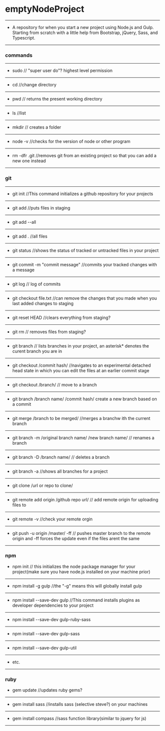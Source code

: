 # emptyNodeProject
---
+ A repository for when you start a new project using Node.js and Gulp. Starting from scratch with a little help from Bootstrap, jQuery, Sass, and Typescript.
---

### commands
---
+ sudo // "super user do"? highest level permission
---
+ cd //change directory
---
+ pwd // returns the present working directory
---
+ ls //list
---
+ mkdir // creates a folder
---
+ node -v //checks for the version of node or other program
---
+ rm -dfr .git //removes git from an existing project so that you can add a new one instead
---

### git
---
+ git init //This command initializes a github repository for your projects
---
+ git add //puts files in staging
---
+ git add --all
---
+ git add . //all files
---
+ git status //shows the status of tracked or untracked files in your project
---
+ git commit -m "commit message" //commits your tracked changes with a message
---
+ git log // log of commits
---
+ git checkout file.txt //can remove the changes that you made when you last added changes to staging
---
+ git reset HEAD //clears everything from staging?
---
+ git rm // removes files from staging?
---
+ git branch // lists branches in your project, an asterisk* denotes the curent branch you are in
---
+ git checkout /commit hash/  //navigates to an experimental detached head state in which you can edit the files at an earlier commit stage
---
+ git checkout /branch/ // move to a branch
---
+ git branch /branch name/ /commit hash/ create a new branch based on a commit
---
+ git merge /branch to be merged/ //merges a branchw ith the current branch
---
+ git branch -m /original branch name/ /new branch name/ // renames a branch
---
+ git branch -D /branch name/ // deletes a branch
---
+ git branch -a //shows all branches for a project
---
+ git clone /url or repo to clone/
---
+ git remote add origin /github repo url/ // add remote origin for uploading files to
---
+ git remote -v //check your remote orgin
---
+ git push -u origin /master/ -ff // pushes master branch to the remote origin and -ff forces the update even if the files arent the same
---

### npm
+ npm init // this initializes the node package manager for your project(make sure you have node.js installed on your machine prior)
---
+ npm install -g gulp //the "-g" means this will globally install gulp
---
+ npm install --save-dev gulp //This command installs plugins as developer dependencies to your project
---
+ npm install --save-dev gulp-ruby-sass
---
+ npm install --save-dev gulp-sass
---
+ npm install --save-dev gulp-util 
---
+ etc.
---

### ruby 
+ gem update //updates ruby gems?
---
+ gem install sass //installs sass (selective steve?) on your machines
---
+ gem install compass //sass function library(similar to jquery for js)
---

